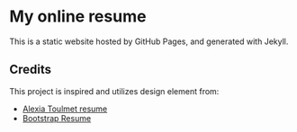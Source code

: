 # My online resume

This is a static website hosted by GitHub Pages, and generated with Jekyll.

## Credits
This project is inspired and utilizes design element from:
- [Alexia Toulmet resume](https://github.com/atoulmet/atoulmet.github.io)
- [Bootstrap Resume](https://startbootstrap.com/previews/resume)


